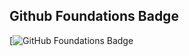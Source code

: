 ## Github Foundations Badge

[![GitHub Foundations Badge](https://www.credly.com/badges/2e2b966b-fd55-4192-9141-7e5674f53ca8/public_url)


<!--
**mehmetcangulseroglu/mehmetcangulseroglu** is a ✨ _special_ ✨ repository because its `README.md` (this file) appears on your GitHub profile.

Here are some ideas to get you started:

- 🔭 I’m currently working on ...
- 🌱 I’m currently learning ...
- 👯 I’m looking to collaborate on ...
- 🤔 I’m looking for help with ...
- 💬 Ask me about ...
- 📫 How to reach me: ...
- 😄 Pronouns: ...
- ⚡ Fun fact: ...
-->
